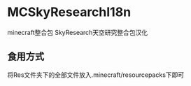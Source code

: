 # MCSkyResearchI18n
minecraft整合包 SkyResearch天空研究整合包汉化
## 食用方式
将Res文件夹下的全部文件放入.minecraft/resourcepacks下即可
